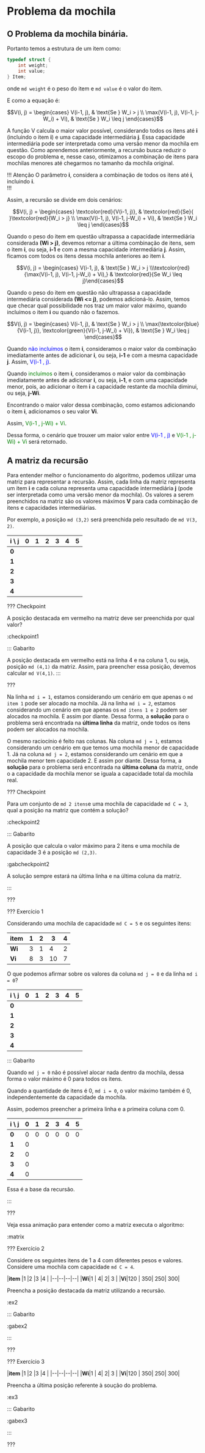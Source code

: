 Problema da mochila
======

O Problema da mochila binária.
---------

Portanto temos a estrutura de um item como:

``` c
typedef struct {
    int weight;
    int value;
} Item;
```

onde `md weight` é o peso do item e `md value` é o valor do item.

E como a equação é:

$$V(i, j) = \begin{cases} V(i-1, j), & \text{Se } W_i > j \\ \max(V(i-1, j), V(i-1, j-W_i) + Vi), & \text{Se } W_i \leq j \end{cases}$$
 

A função V calcula o maior valor possível, considerando todos os itens até **i** (incluindo o item **i**) e uma capacidade intermediária **j**. Essa capacidade intermediária pode ser interpretada como uma versão menor da mochila em questão. Como aprendemos anteriormente, a recursão busca reduzir o escopo do problema e, nesse caso, otimizamos a combinação de itens para mochilas menores até chegarmos no tamanho da mochila original.


!!! Atenção
O parâmetro  **i**, considera a combinação de todos os itens até **i**, incluindo **i**.  
!!!

Assim, a recursão se divide em dois cenários:

$$V(i, j) = \begin{cases} \textcolor{red}{V(i-1, j)}, & \textcolor{red}{Se}{ }\textcolor{red}{W_i > j} \\ \max(V(i-1, j), V(i-1, j-W_i) + Vi), & \text{Se } W_i \leq j \end{cases}$$

Quando o peso do item em questão ultrapassa a capacidade intermediária considerada **(Wi > j)**, devemos retornar a última combinação de itens, sem o item **i**, ou seja, **i-1** e com a mesma capacidade intermediária **j**. Assim, ficamos com todos os itens dessa mochila anteriores ao item **i**.


$$V(i, j) = \begin{cases} V(i-1, j), & \text{Se } W_i > j \\\textcolor{red}{\max(V(i-1, j), V(i-1, j-W_i) + Vi),} & \textcolor{red}{Se  W_i \leq j}\end{cases}$$

Quando o peso do item em questão não ultrapassa a capacidade intermediária considerada **(Wi <= j)**, podemos adicioná-lo. Assim, temos que checar qual possibilidade nos traz um maior valor máximo, quando incluímos o item **i** ou quando não o fazemos.

$$V(i, j) = \begin{cases} V(i-1, j), & \text{Se } W_i > j \\ \max(\textcolor{blue}{V(i-1, j)}, \textcolor{green}{V(i-1, j-W_i) + Vi}), & \text{Se } W_i \leq j \end{cases}$$

Quando <span style="color:blue">não incluímos </span> o item **i**, consideramos o maior valor da combinação imediatamente antes de adicionar **i**, ou seja, **i-1** e com a mesma capacidade **j**. Assim, <span style="color:blue">V(i-1 , j)</span>.

Quando <span style="color:green">incluímos</span> o item **i**, consideramos o maior valor da combinação imediatamente antes de adicionar **i**, ou seja, **i-1**, e com uma capacidade menor, pois, ao adicionar o item **i** a capacidade restante da mochila diminui, ou seja, **j-Wi**.

Encontrando o maior valor dessa combinação, como estamos adicionando o item **i**, adicionamos o seu valor **Vi**.

Assim, <span style="color:green">V(i-1 , j-Wi) + Vi</span>.

Dessa forma, o cenário que trouxer um maior valor entre <span style="color:blue">V(i-1 , j)</span> e <span style="color:green">V(i-1 , j-Wi) + Vi</span> será retornado.


A matriz da recursão
---------

Para entender melhor o funcionamento do algoritmo, podemos utilizar uma matriz para representar a recursão. Assim, cada linha da matriz representa um item **i** e cada coluna representa uma capacidade intermediária **j** (pode ser interpretada como uma versão menor da mochila).
Os valores a serem preenchidos na matriz são os valores máximos **V** para cada combinação de itens e capacidades intermediárias. 

Por exemplo, a posição `md (3,2)` será preenchida pelo resultado de `md V(3, 2)`.

i \ j  |0   | 1  | 2  | 3  | 4  | 5  |
 ----- |:--:|:--:|:--:|:--:|:--:|:--:|
**0**  |    |    |    |    |    |    |
**1**  |    |    |    |    |    |    |
**2**  |    |    |    |    |    |    |
**3**  |    |    |    |    |    |    |
**4**  |    |    |    |    |    |    |

??? Checkpoint

A posição destacada em vermelho na matriz deve ser preenchida por qual valor?

:checkpoint1

::: Gabarito

A posição destacada em vermelho está na linha 4 e na coluna 1, ou seja, posição `md (4,1)` da matriz. Assim, para preencher essa posição, devemos calcular `md V(4,1)`.
:::

???


Na linha `md i = 1`, estamos considerando um cenário em que apenas o `md item 1` pode ser alocado na mochila. Já na linha `md i = 2`, estamos considerando um cenário em que apenas os `md itens 1 e 2` podem ser alocados na mochila. E assim por diante. Dessa forma, a **solução** para o problema será encontrada na **última linha** da matriz, onde todos os itens podem ser alocados na mochila.

O mesmo raciocínio é feito nas colunas. Na coluna `md j = 1`, estamos considerando um cenário em que temos uma mochila menor de capacidade 1. Já na coluna `md j = 2`, estamos considerando um cenário em que a mochila menor tem capacidade 2. E assim por diante. Dessa forma, a **solução** para o problema será encontrada na **última coluna** da matriz, onde o a capacidade da mochila menor se iguala a capacidade total da mochila real.

??? Checkpoint

Para um conjunto de `md 2 itens`e uma mochila de capacidade `md C = 3`, qual a posição na matriz que contém  a solução?

:checkpoint2

::: Gabarito

A posição que calcula o valor máximo para 2 itens e uma mochila de capacidade 3 é a posição `md (2,3)`.


:gabcheckpoint2

A solução sempre estará na última linha e na última coluna da matriz.

:::

???

??? Exercício 1

Considerando uma mochila de capacidade `md C = 5` e os seguintes itens:

|**item** |1 |2 |3 |4 |
|--|--|--|--|--|
|**Wi**|3 | 1| 4| 2 |
|**Vi**|8 | 3| 10| 7|


O que podemos afirmar sobre os valores da coluna `md j = 0` e da linha `md i = 0`?

i \ j  |0   | 1  | 2  | 3  | 4  | 5  |
 ----- |:--:|:--:|:--:|:--:|:--:|:--:|
**0**  |    |    |    |    |    |    |
**1**  |    |    |    |    |    |    |
**2**  |    |    |    |    |    |    |
**3**  |    |    |    |    |    |    |
**4**  |    |    |    |    |    |    |

::: Gabarito

Quando `md j = 0` não é possível alocar nada dentro da mochila, dessa forma o valor máximo é 0 para todos os itens.

Quando a quantidade de itens é 0, `md i = 0`, o valor máximo também é 0, independentemente da capacidade da mochila.

Assim, podemos preencher a primeira linha e a primeira coluna com 0.

i \ j  |0   | 1  | 2  | 3  | 4  | 5  |
 ----- |:--:|:--:|:--:|:--:|:--:|:--:|
**0**  |0   |0   |0   |0   |0   |0   |
**1**  |0   |    |    |    |    |    |
**2**  |0   |    |    |    |    |    |
**3**  |0   |    |    |    |    |    |
**4**  |0   |    |    |    |    |    |

Essa é a base da recursão.

:::

???

Veja essa animação para entender como a matriz executa o algoritmo:

:matrix

??? Exercício 2

Considere os seguintes itens de 1 a 4 com diferentes pesos e valores. Considere uma mochila com capacidade `md C = 4`.

|**item** |1 |2 |3 |4 |
|--|--|--|--|
|**Wi**|1 | 4| 2| 3 |
|**Vi**|120 | 350| 250| 300|

Preencha a posição destacada da matriz utilizando a recursão.

:ex2

::: Gabarito

:gabex2

:::

???

??? Exercício 3


|**item** |1 |2 |3 |4 |
|--|--|--|--|
|**Wi**|1 | 4| 2| 3 |
|**Vi**|120 | 350| 250| 300|

Preencha a última posição referente à soução do problema.

:ex3

::: Gabarito

:gabex3

:::

???